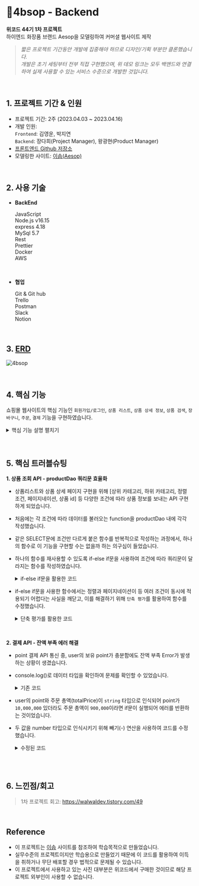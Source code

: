 # 📍4bsop - Backend
**위코드 44기 1차 프로젝트** <br>
하이엔드 화장품 브랜드 Aesop을 모델링하여 커머셜 웹사이트 제작<br>

> *짧은 프로젝트 기간동안 개발에 집중해야 하므로 디자인/기획 부분만 클론했습니다.<br>
개발은 초기 세팅부터 전부 직접 구현했으며, 위 데모 링크는 모두 백앤드와 연결하여 실제 사용할 수 있는 서비스 수준으로 개발한 것입니다.*

<br>

## 1. 프로젝트 기간 & 인원
* 프로젝트 기간: 2주 (2023.04.03 ~ 2023.04.16)   
* 개발 인원:  
  `Frontend`: 김영운, 박지연 <br>
  `Backend`: 장다희(Project Manager), 왕광현(Product Manager) <br>
* [프론트엔드 Github 저장소](https://github.com/wecode-bootcamp-korea/44-1st-four-branch-frontend)
* 모델링한 사이트: [이솝(Aesop)](https://www.aesop.com/kr/)

<br>

 ## 2. 사용 기술

* **BackEnd** <br>

   JavaScript <br>
   Node.js v16.15 <br>
   express 4.18 <br>
   MySql 5.7 <br>
   Rest <br>
   Prettier <br>
   Docker <br>
   AWS <br>
 
<br>

* **협업** <br>

  Git & Git hub <br>
  Trello <br>
  Postman <br>
  Slack <br>
  Notion <br>

<br>

 ## 3. [ERD](https://dbdiagram.io/d/642a58b45758ac5f17262d7c)
 ![4bsop](https://github.com/walwald/44-1st-four-branch-backend/assets/120387100/2a16a5c0-1c81-450b-ad45-fc48c7051a3c)

<br>

 ## 4. 핵심 기능
 쇼핑몰 웹사이트의 핵심 기능인 `회원가입/로그인`, `상품 리스트`, `상품 상세 정보`, `상품 검색`, `장바구니`, `주문`, `결제` 기능을 구현하였습니다.
 
<details>
<summary>핵심 기능 설명 펼치기</summary>
<div markdown="1">
  
  <br>
 
 **1. 회원가입** 📌[코드 확인](https://github.com/walwald/44-1st-four-branch-backend/blob/034a67411cad420e16100865b4ccef38cd4ab8ee/services/userService.js#L10)
  
 - 고가 화장품 브랜드 특성상 구매 주기가 길고 선물용 1회성 구매가 많다는 점을 고려하여, user 수집 정보를 최소화하고 쉽고 간편한 회원 가입 기능을 구현했습니다
 - 정규표현식을 사용하여 이메일과 비밀번호의 유효성을 검증합니다.
 - 기 가입된 이메일로 중복 가입 시도 시 가입 불가하도록 에러 메시지를 반환합니다.
 - bcrypt를 사용하여 비밀번호 암호화 후 DB에 저장했습니다.
  
<br> 

 **2. 로그인** 📌[코드 확인](https://github.com/walwald/44-1st-four-branch-backend/blob/034a67411cad420e16100865b4ccef38cd4ab8ee/services/userService.js#L26)
 
 - DB내 저장된 암호화 된 비밀번호와 사용자가 입력한 비밀번호를 bcrypt로 암호화하여 비교 후 불일치하지 시 에러 메세지를 반환합니다. 
 - jwt를 활용하여 로그인 성공 시 payload에 user id가 담긴 토큰을 발급합니다.

  <br> 
  
 **3. 상품 정보 조회(리스트/상세 정보)** 📌[코드 확인](https://github.com/walwald/44-1st-four-branch-backend/blob/034a67411cad420e16100865b4ccef38cd4ab8ee/models/productDao.js#L23)

 - `메인 카테고리/서브 카테고리 필터`, `가격순 정렬`을 적용하여 상품 리스트 조회가 가능하며, `상품 id`로 필터하여 상품별 정보 조회가 가능합니다.
 - Frontend에서 동일한 endpoint에 필요에 따라 조건을 query parameter로 추가여 요청할 수 있도록 구현했습니다.
 - 화장품에 있어 성분이 중요한 요소이므로, 성분과 상품을 다대다 관계로 설계했습니다.
 - Product Dao 내 함수에서 단축 평가를 활용하여 각 조건문의 인자 유무를 판단, 하나의 query문으로 동작하도록 했습니다.
 - Order by와 Sorting, Offset과 Limit와 같이 두 인자가 함께 수신되어야 하는 경우, 하나의 인자만 수신되었을 때 에러 메시지를 반환합니다.
<br>

**4. 상품 검색** 📌[코드 확인](https://github.com/walwald/44-1st-four-branch-backend/blob/034a67411cad420e16100865b4ccef38cd4ab8ee/models/productDao.js#L3)

 - 검색어를 query parameter로 수신하여 검색어가 상품명에 포함된 상품들의 리스트를 전송합니다. 

<br>
  
**5. 인가(Authorization)** 📌[코드 확인](https://github.com/walwald/44-1st-four-branch-backend/blob/034a67411cad420e16100865b4ccef38cd4ab8ee/utils/auth.js#L5)
- `장바구니`, `주문`, `결제` 기능 이용 시 token을 해독하여 payload의 user id 확인 후 가입된 고객만 사용 가능하도록 인가 middleware를 구현했습니다.
- token이 수신되지 않은 경우 token이 필요하다는 에러 메시지를 반환합니다.
- payload 내 user id가 DB에서 확인되지 않을 경우 유효하지 않은 user라는 에러 메시지를 반환합니다.

<br>
  
**6. 장바구니 CRUD**

- **생성:** Cart Dao 내 query문에서 ON DUPLICATE을 활용하여, 카트에 특정 상품이 담겨있는 경우 '카트에 담기'를 다시 클릭하였을 때 수량이 1 증가하도록 구현했습니다. 📌[코드 확인](https://github.com/walwald/44-1st-four-branch-backend/blob/034a67411cad420e16100865b4ccef38cd4ab8ee/models/cartDao.js#L3)
- **수량 변경:** client가 전달한 수량으로 상품 수량을 업데이트 합니다. 📌[코드 확인](https://github.com/walwald/44-1st-four-branch-backend/blob/034a67411cad420e16100865b4ccef38cd4ab8ee/models/cartDao.js#L41)
- **삭제:** 삭제 요청에 따라 장바구니 내 상품을 삭제합니다. 📌[코드 확인](https://github.com/walwald/44-1st-four-branch-backend/blob/034a67411cad420e16100865b4ccef38cd4ab8ee/models/cartDao.js#L16)
<br>

**7. 주문** 📌[코드 확인](https://github.com/walwald/44-1st-four-branch-backend/blob/034a67411cad420e16100865b4ccef38cd4ab8ee/models/orderDao.js#L50)

- 배송 주소 별도 저장 후, 주문 정보와 주문 상품 정보를 DB에 저장합니다.
- uuid를 사용하여 고유 주문 번호를 생성 했습니다.
- MySql의 transaction 기능을 활용하여 `주문 정보 저장`과 `주문 상품 정보 저장`이 함께 이루어지고, 에러 발생 시 함께 철회되도록 구현했습니다.
<br>

**8. 포인트 결제** 📌[코드 확인](https://github.com/walwald/44-1st-four-branch-backend/blob/034a67411cad420e16100865b4ccef38cd4ab8ee/models/orderDao.js#L4)
  
- 회원이 보유한 포인트에서 주문 총액이 차감되는 API입니다.
- MySql의 transaction 기능을 활용하여 `고객 포인트 차감`, `주문 및 주문 상품 상태 업데이트 (결제 대기 -> 결제 완료)`, `카트 내역 삭제`가 함께 동작하며, 에러 발생 시 함께 철회되도록 구현했습니다.
- 주문 총액이 보유 포인트보다 적을 경우 에러를 반환합니다.

</div>
</details>
<br>

<br>

## 5. 핵심 트러블슈팅
 **1. 상품 조회 API - productDao 쿼리문 효율화**
- 상품리스트와 상품 상세 페이지 구현을 위해 [상위 카테고리, 하위 카테고리, 정렬 조건, 페이지네이션, 상품 id] 등 다양한 조건에 따라 상품 정보를 보내는 API 구현하게 되었습니다. 
- 처음에는 각 조건에 따라 데이터를 불러오는 function을 productDao 내에 각각 작성했습니다. 
- 같은 SELECT문에 조건만 다르게 붙은 함수를 반복적으로 작성하는 과정에서, 하나의 함수로 이 기능을 구현할 수는 없을까 하는 의구심이 들었습니다.
- 하나의 함수를 재사용할 수 있도록 if-else if문을 사용하여 조건에 따라 쿼리문이 달라지는 함수를 작성하였습니다.  

  <details>
  <summary>if-else if문을 활용한 코드</summary>
  <div markdown="1">
  
    
    ```Javascript
    //productDao.js - if문을 활용한 getProductByCondition 함수

    const getProductsByCondition = async (subId, mainId, pId, isMain) => {
      try {
        let condition = '';
        if (subId) {
          condition = `WHERE sc.id = ${subId}`;
        } else if (mainId) {
          condition = `WHERE m.id = ${mainId}`;
        } else if (pId) {
          condition = `WHERE p.id = ${pId}`;
        } else if (isMain) {
          condition = `WHERE p.main_product = ${isMain}`;
        }

        return await appDataSource.query(
          `SELECT 
            p.id,
            p.name,
            p.price,
            p.description,
            p.size_id sizeId,
            p.sub_category_id subCategoryId,
            s.size size,
            sc.name subCategoryName,
            m.id mainCategoryId,
            m.name mainCategoryName,
            i.url imageUrl,
            joined_ig.ig_array ingredients
        FROM products p
        JOIN sizes s ON p.size_id = s.id
        JOIN sub_categories sc ON sc.id = p.sub_category_id
        JOIN main_categories m ON sc.main_category_id = m.id
        JOIN products_images pi ON p.id = pi.product_id
        JOIN images i ON i.id = pi.image_id
        JOIN (
            SELECT
                pig.product_id pid,
                JSON_ARRAYAGG(ig.name) ig_array
            FROM ingredients ig
            JOIN products_ingredients pig ON pig.ingredient_id = ig.id
            GROUP BY pig.product_id
        ) joined_ig ON joined_ig.pid = p.id        
        ${condition}`
        );
      } catch (err) {
        err.message = 'DATABASE_ERROR';
        err.statusCode = 400;
        throw err;
      }
    };
  ```
  </div>
  </details>
    
 - if-else if문을 사용한 함수에서는 정렬과 페이지네이션이 등 여러 조건이 동시에 적용되기 어렵다는 사실을 깨닫고, 이를 해결하기 위해 `단축 평가`를 활용하여 함수를 수정했습니다.
  
    <details>
    <summary>단축 평가를 활용한 코드</summary>
    <div markdown="1">
      
      ```JavaScript
      //productDao.js - 단축 평가를 활용한 getProductsByCondition 함수

      const getProductsByCondition = async (
        subId,
        mainId,
        pId,
        isMain,
        orderBy,
        sorting,
        offset = 0,
        limit = 10
      ) => {
        try {
          const conditions = [
            subId && `WHERE sc.id = ${subId}`,
            mainId && `WHERE m.id = ${mainId}`,
            pId && `WHERE p.id = ${pId}`,
            isMain && `WHERE p.main_product = ${isMain}`,
          ].filter(Boolean);

          const orderings = [
            orderBy && `ORDER BY ${orderBy}`,
            sorting && `${sorting}`,
          ].filter(Boolean);

          const pagination = [
            limit && `LIMIT ${limit}`,
            offset && `OFFSET ${offset}`,
          ].filter(Boolean);

          const condition = conditions[0] || '';
          const ordering = orderings.join(' ') || '';
          const paging = pagination.join(' ') || '';

          return await appDataSource.query(
            `SELECT 
              p.id,
              p.name,
              p.price,
              p.description,
              p.summary,
              p.size_id sizeId,
              p.sub_category_id subCategoryId,
              s.size size,
              sc.name subCategoryName,
              m.id mainCategoryId,
              m.name mainCategoryName,
              i.url imageUrl,
              joined_ig.ig_array ingredients
          FROM products p
          LEFT JOIN sizes s ON p.size_id = s.id
          LEFT JOIN sub_categories sc ON sc.id = p.sub_category_id
          LEFT JOIN main_categories m ON sc.main_category_id = m.id
          LEFT JOIN products_images pi ON p.id = pi.product_id
          LEFT JOIN images i ON i.id = pi.image_id
          LEFT JOIN (
              SELECT
                  pig.product_id pid,
                  JSON_ARRAYAGG(ig.name) ig_array
              FROM ingredients ig
              JOIN products_ingredients pig ON pig.ingredient_id = ig.id
              GROUP BY pig.product_id
          ) joined_ig ON joined_ig.pid = p.id        
          ${condition}
          ${ordering}
          ${paging}`
          );
        } catch (err) {
          err.message = 'DATABASE_ERROR';
          err.statusCode = 400;
          throw err;
        }
      };
      
      ```
      
      - [orderBy - sorting], [offset - limit]과 같이 경우 반드시 pair로 들어와야하는 경우를 커버하기 위해 productService 함수 내에 에러 핸들러를 작성했습니다.

      ```JavaScript
      //productService.js - 반드시 함께 들어와야 하는 인자에 대한 에러처리 if문

      if (!orderBy !== !sorting) {
        const err = new Error('CONDITION_NEEDS_TO_BE_PAIR');
        err.statusCode = 400;
        throw err;
      }

      if (!offset !== !limit) {
        const err = new Error('CONDITION_NEEDS_TO_BE_PAIR');
        err.statusCode = 400;
        throw err;
      }
      ```
    </div>
    </details>
  
  <br>
    
 **2. 결제 API - 잔액 부족 에러 해결**
- point 결제 API 통신 중, user의 보유 point가 충분함에도 잔액 부족 Error가 발생하는 상황이 생겼습니다. 
- console.log()로 데이터 타입을 확인하여 문제를 확인할 수 있었습니다.

  <details>
  <summary>기존 코드</summary>
  <div markdown="1">

    ```JavaScript
    //orderService.js - 잔액이 충분해도 잔액 부족 에러가 났던 기존 코드

    if (user.point < order.totalPrice) {
        const err = new Error('INSUFFICIENT_POINT');
        err.statusCode = 400;
        throw err;
    };
    ```

  </div>
  </details>

  
- user의 point와 주문 총액(totalPrice)이 `string` 타입으로 인식되어 point가 `10,000,000` 있더라도 주문 총액이 `900,000`이라면 if문이 실행되어 에러를 반환하는 것이었습니다.
- 두 값을 number 타입으로 인식시키기 위해 빼기(-) 연산을 사용하여 코드를 수정했습니다. 
  
  <details>
  <summary>수정된 코드</summary>
  <div markdown="1">
    
   ```JavaScript
    //orderService.js - 숫자로 인식되도록 수정한 코드

    if (user.point - order.totalPrice < 0) {
        const err = new Error('INSUFFICIENT_POINT');
        err.statusCode = 400;
        throw err;
    }
   ```
                                          
<br>
                                          
  </div>
  </details>

<br>
  
## 6. 느낀점/회고
> 1차 프로젝트 회고: https://walwaldev.tistory.com/49
    
  <br>
  
## Reference

- 이 프로젝트는 [이솝](https://www.aesop.com/kr/) 사이트를 참조하여 학습목적으로 만들었습니다.
- 실무수준의 프로젝트이지만 학습용으로 만들었기 때문에 이 코드를 활용하여 이득을 취하거나 무단 배포할 경우 법적으로 문제될 수 있습니다.
- 이 프로젝트에서 사용하고 있는 사진 대부분은 위코드에서 구매한 것이므로 해당 프로젝트 외부인이 사용할 수 없습니다.
